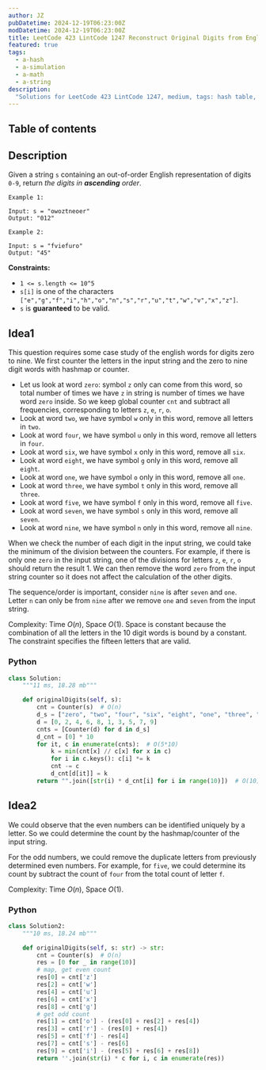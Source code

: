 ```yaml
---
author: JZ
pubDatetime: 2024-12-19T06:23:00Z
modDatetime: 2024-12-19T06:23:00Z
title: LeetCode 423 LintCode 1247 Reconstruct Original Digits from English
featured: true
tags:
  - a-hash
  - a-simulation
  - a-math
  - a-string
description:
  "Solutions for LeetCode 423 LintCode 1247, medium, tags: hash table, simulation, math, string."
---
```


## Table of contents

## Description

Given a string `s` containing an out-of-order English representation of digits `0-9`, return _the digits in **ascending** order_.

```
Example 1:

Input: s = "owoztneoer"
Output: "012"

Example 2:

Input: s = "fviefuro"
Output: "45"
```

**Constraints:**

-   `1 <= s.length <= 10^5`
-   `s[i]` is one of the characters `["e","g","f","i","h","o","n","s","r","u","t","w","v","x","z"]`.
-   `s` is **guaranteed** to be valid.

## Idea1

This question requires some case study of the english words for digits zero to nine.
We first counter the letters in the input string and the zero to nine digit words with hashmap or counter.

-   Let us look at word `zero`: symbol `z` only can come from this word, so total number of times we have `z` in string is number of times we have word `zero` inside. So we keep global counter `cnt` and subtract all frequencies, corresponding to letters `z`, `e`, `r`, `o`.
-   Look at word `two`, we have symbol `w` only in this word, remove all letters in `two`.
-   Look at word `four`, we have symbol `u` only in this word, remove all letters in `four`.
-   Look at word `six`, we have symbol `x` only in this word, remove all `six`.
-   Look at word `eight`, we have symbol `g` only in this word, remove all `eight`.
-   Look at word `one`, we have symbol `o` only in this word, remove all `one`.
-   Look at word `three`, we have symbol `t` only in this word, remove all `three`.
-   Look at word `five`, we have symbol `f` only in this word, remove all `five`.
-   Look at word `seven`, we have symbol `s` only in this word, remove all `seven`.
-   Look at word `nine`, we have symbol `n` only in this word, remove all `nine`.

When we check the number of each digit in the input string, we could take the minimum of the division between the counters. For example, if there is only one `zero` in the input string, one of the divisions for letters `z`, `e`, `r`, `o` should return the result 1. We can then remove the word `zero` from the input string counter so it does not affect the calculation of the other digits.

The sequence/order is important, consider `nine` is after `seven` and `one`. Letter `n` can only be from `nine` after we remove `one` and `seven` from the input string.

Complexity: Time $O(n)$, Space $O(1)$. Space is constant because the combination of all the letters in the 10 digit words is bound by a constant. The constraint specifies the fifteen letters that are valid.

### Python

```python
class Solution:
    """11 ms, 18.28 mb"""

    def originalDigits(self, s):
        cnt = Counter(s)  # O(n)
        d_s = ["zero", "two", "four", "six", "eight", "one", "three", "five", "seven", "nine"]
        d = [0, 2, 4, 6, 8, 1, 3, 5, 7, 9]
        cnts = [Counter(d) for d in d_s]
        d_cnt = [0] * 10
        for it, c in enumerate(cnts):  # O(5*10)
            k = min(cnt[x] // c[x] for x in c)
            for i in c.keys(): c[i] *= k
            cnt -= c
            d_cnt[d[it]] = k
        return "".join([str(i) * d_cnt[i] for i in range(10)])  # O(10)
```

## Idea2

We could observe that the even numbers can be identified uniquely by a letter. So we could determine the count by the hashmap/counter of the input string.

For the odd numbers, we could remove the duplicate letters from previously determined even numbers. For example, for `five`, we could determine its count by subtract the count of `four` from the total count of letter `f`.

Complexity: Time $O(n)$, Space $O(1)$.

### Python

```python
class Solution2:
    """10 ms, 18.24 mb"""

    def originalDigits(self, s: str) -> str:
        cnt = Counter(s)  # O(n)
        res = [0 for _ in range(10)]
        # map, get even count
        res[0] = cnt['z']
        res[2] = cnt['w']
        res[4] = cnt['u']
        res[6] = cnt['x']
        res[8] = cnt['g']
        # get odd count
        res[1] = cnt['o'] - (res[0] + res[2] + res[4])
        res[3] = cnt['r'] - (res[0] + res[4])
        res[5] = cnt['f'] - res[4]
        res[7] = cnt['s'] - res[6]
        res[9] = cnt['i'] - (res[5] + res[6] + res[8])
        return ''.join(str(i) * c for i, c in enumerate(res))
```
